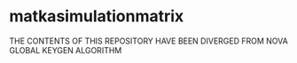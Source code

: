 # matkasimulationmatrix
THE CONTENTS OF THIS REPOSITORY HAVE BEEN DIVERGED FROM NOVA GLOBAL KEYGEN ALGORITHM
